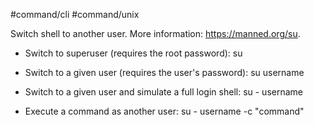 #command/cli #command/unix

  Switch shell to another user.
  More information: https://manned.org/su.

  - Switch to superuser (requires the root password):
    su

  - Switch to a given user (requires the user's password):
    su username

  - Switch to a given user and simulate a full login shell:
    su - username

  - Execute a command as another user:
    su - username -c "command"
